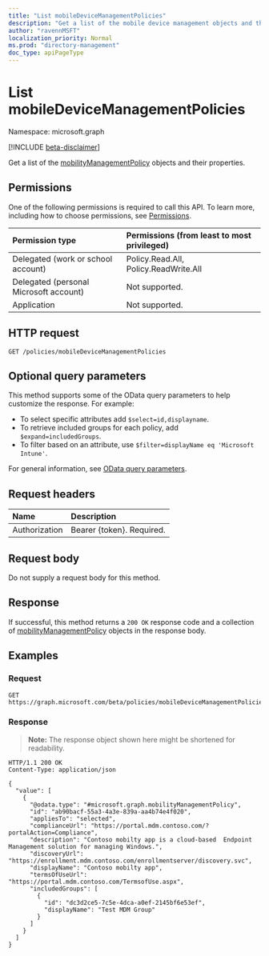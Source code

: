 ```yaml
---
title: "List mobileDeviceManagementPolicies"
description: "Get a list of the mobile device management objects and their properties."
author: "ravennMSFT"
localization_priority: Normal
ms.prod: "directory-management"
doc_type: apiPageType
---
```


# List mobileDeviceManagementPolicies

Namespace: microsoft.graph

[!INCLUDE [beta-disclaimer](../../includes/beta-disclaimer.md)]

Get a list of the [mobilityManagementPolicy](../resources/mobilitymanagementpolicy.md) objects and their properties.

## Permissions

One of the following permissions is required to call this API. To learn more, including how to choose permissions, see [Permissions](/graph/permissions-reference).

|Permission type|Permissions (from least to most privileged)|
|:---|:---|
|Delegated (work or school account)|Policy.Read.All, Policy.ReadWrite.All|
|Delegated (personal Microsoft account) | Not supported.|
|Application | Not supported.|

## HTTP request

<!-- {
  "blockType": "ignored"
}
-->

``` http
GET /policies/mobileDeviceManagementPolicies
```

## Optional query parameters

This method supports some of the OData query parameters to help customize the response. For example:

- To select specific attributes add `$select=id,displayname`.
- To retrieve included groups for each policy, add `$expand=includedGroups`.
- To filter based on an attribute, use `$filter=displayName eq 'Microsoft Intune'`.

For general information, see [OData query parameters](/graph/query-parameters).

## Request headers

|Name|Description|
|:---|:---|
|Authorization|Bearer {token}. Required.|

## Request body

Do not supply a request body for this method.

## Response

If successful, this method returns a `200 OK` response code and a collection of [mobilityManagementPolicy](../resources/mobilitymanagementpolicy.md) objects in the response body.

## Examples

### Request

<!-- {
  "blockType": "request",
  "name": "list_mobilitymanagementpolicy"
}
-->

``` http
GET https://graph.microsoft.com/beta/policies/mobileDeviceManagementPolicies
```

### Response

>**Note:** The response object shown here might be shortened for readability.
<!-- {
  "blockType": "response",
  "truncated": true,
  "@odata.type": "microsoft.graph.mobilityManagementPolicy"
}
-->

``` http
HTTP/1.1 200 OK
Content-Type: application/json

{
  "value": [
    {
      "@odata.type": "#microsoft.graph.mobilityManagementPolicy",
      "id": "ab90bacf-55a3-4a3e-839a-aa4b74e4f020",
      "appliesTo": "selected",
      "complianceUrl": "https://portal.mdm.contoso.com/?portalAction=Compliance",
      "description": "Contoso mobilty app is a cloud-based  Endpoint Management solution for managing Windows.",
      "discoveryUrl": "https://enrollment.mdm.contoso.com/enrollmentserver/discovery.svc",
      "displayName": "Contoso mobilty app",
      "termsOfUseUrl": "https://portal.mdm.contoso.com/TermsofUse.aspx",
      "includedGroups": [
        {
          "id": "dc3d2ce5-7c5e-4dca-a0ef-2145bf6e53ef",
          "displayName": "Test MDM Group"
        }
      ]
    }
  ]
}
```

<!-- uuid: 5c98f801-d1c4-44eb-ac11-f72b6754deda
2020-03-23T22:34:45.203Z -->
<!-- {
  "type": "#page.annotation",
  "description": "List mobileDeviceManagementPolicies",
  "keywords": "",
  "section": "documentation",
  "tocPath": ""
}-->
